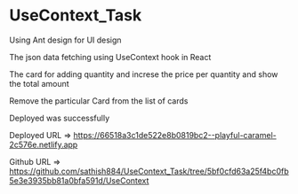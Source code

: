 # UseContext_Task

Using Ant design for UI design

The json data fetching using UseContext hook in React

The card for adding quantity and increse the price per quantity and show the total amount

Remove the particular Card from the list of cards

Deployed was successfully 

   Deployed URL     =>  https://66518a3c1de522e8b0819bc2--playful-caramel-2c576e.netlify.app
   
   Github URL       =>  https://github.com/sathish884/UseContext_Task/tree/5bf0cfd63a25f4bc0fb5e3e3935bb81a0bfa591d/UseContext 